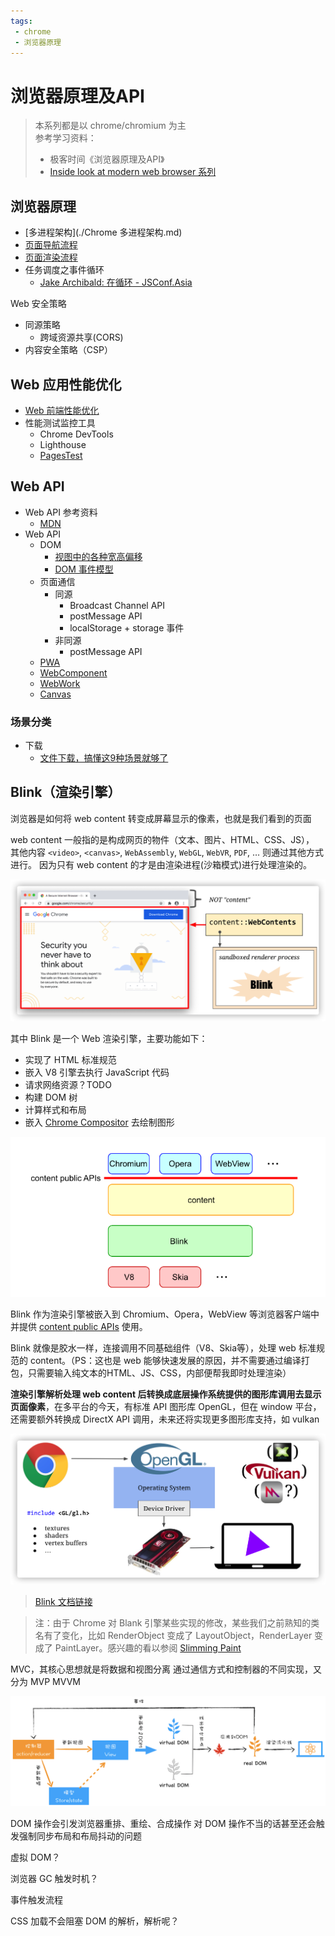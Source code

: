 ```yaml
---
tags:
 - chrome
 - 浏览器原理
---
```

# 浏览器原理及API

> 本系列都是以 chrome/chromium 为主  
> 参考学习资料：
> - 极客时间《浏览器原理及API》
> - [Inside look at modern web browser 系列](https://developers.google.com/web/updates/2018/09/inside-browser-part1)
## 浏览器原理

- [多进程架构](./Chrome 多进程架构.md)
- [页面导航流程](./页面导航流程.md)
- [页面渲染流程](./页面渲染流程.md)
- 任务调度之事件循环
  - [Jake Archibald: 在循环 - JSConf.Asia](https://www.youtube.com/watch?v=cCOL7MC4Pl0)

Web 安全策略
- 同源策略
  - 跨域资源共享(CORS)
- 内容安全策略（CSP）

## Web 应用性能优化

- [Web 前端性能优化](./Web%20前端性能优化.md)
- 性能测试监控工具
  - Chrome DevTools
  - Lighthouse
  - [PagesTest](https://webpagetest.org/)

## Web API

- Web API 参考资料
  - [MDN](https://developer.mozilla.org/)
- Web API
  - DOM
    - [视图中的各种宽高偏移](./视图中的各种宽高偏移.md)
    - [DOM 事件模型](./DOM%20事件模型.md)
  - 页面通信
    - 同源
      - Broadcast Channel API
      - postMessage API
      - localStorage + storage 事件
    - 非同源
      - postMessage API
  - [PWA](./PWA.md)
  - [WebComponent](./WebComponent.md)
  - [WebWork](./WebWork.md)
  - [Canvas](./Canvas.md)

### 场景分类

- 下载
  - [文件下载，搞懂这9种场景就够了](https://mp.weixin.qq.com/s/PysSe6MykjYzVrWQCKJXvg)

## Blink（渲染引擎）

浏览器是如何将 web content 转变成屏幕显示的像素，也就是我们看到的页面

web content 一般指的是构成网页的物件（文本、图片、HTML、CSS、JS），
其他内容 `<video>`, `<canvas>`, `WebAssembly`, `WebGL`, `WebVR`, `PDF`, … 则通过其他方式进行。
因为只有 web content 的才是由渲染进程(沙箱模式)进行处理渲染的。

![](./images/content.png)

其中 Blink 是一个 Web 渲染引擎，主要功能如下：
- 实现了 HTML 标准规范
- 嵌入 V8 引擎去执行 JavaScript 代码
- 请求网络资源？TODO
- 构建 DOM 树
- 计算样式和布局
- 嵌入 [Chrome Compositor](https://chromium.googlesource.com/chromium/src/+/HEAD/cc/README.md) 去绘制图形

![Blink](../../images/微信截图_20200606152948.png)

Blink 作为渲染引擎被嵌入到 Chromium、Opera，WebView 等浏览器客户端中并提供 [content public APIs](https://chromium.googlesource.com/chromium/src/+/HEAD/content/public/README.md) 使用。

Blink 就像是胶水一样，连接调用不同基础组件（V8、Skia等），处理 web 标准规范的 content。（PS：这也是 web 能够快速发展的原因，并不需要通过编译打包，只需要输入纯文本的HTML、JS、CSS，内部便帮我即时处理渲染）

**渲染引擎解析处理 web content 后转换成底层操作系统提供的图形库调用去显示页面像素**，在多平台的今天，有标准 API 图形库 OpenGL，但在 window 平台，还需要额外转换成 DirectX API 调用，未来还将实现更多图形库支持，如 vulkan

![](./images/pixels.png)

> [Blink 文档链接](https://www.chromium.org/blink)




> 注：由于 Chrome 对 Blank 引擎某些实现的修改，某些我们之前熟知的类名有了变化，比如 RenderObject 变成了 LayoutObject，RenderLayer 变成了 PaintLayer。感兴趣的看以参阅 [Slimming Paint](https://www.chromium.org/blink/slimming-paint?spm=taofed.bloginfo.blog.2.1d175ac8atKvCQ)


MVC，其核心思想就是将数据和视图分离
通过通信方式和控制器的不同实现，又分为
MVP
MVVM

![基于 React 和 Redux 构建 MVC 模型](./images/57897eba6bdf54af31cda81e4d711d4d3a621ceac859a695227275d476ec3576.png) 

DOM 操作会引发浏览器重排、重绘、合成操作
对 DOM 操作不当的话甚至还会触发强制同步布局和布局抖动的问题

虚拟 DOM？

浏览器 GC 触发时机？

事件触发流程

CSS 加载不会阻塞 DOM 的解析，解析呢？